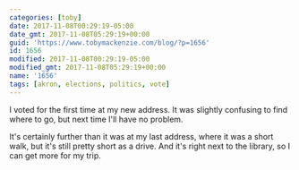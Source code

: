 ```yaml
---
categories: [toby]
date: 2017-11-08T00:29:19-05:00
date_gmt: 2017-11-08T05:29:19+00:00
guid: 'https://www.tobymackenzie.com/blog/?p=1656'
id: 1656
modified: 2017-11-08T00:29:19-05:00
modified_gmt: 2017-11-08T05:29:19+00:00
name: '1656'
tags: [akron, elections, politics, vote]
---
```


I voted for the first time at my new address.<!--more-->  It was slightly confusing to find where to go, but next time I'll have no problem.

It's certainly further than it was at my last address, where it was a short walk, but it's still pretty short as a drive.  And it's right next to the library, so I can get more for my trip.
